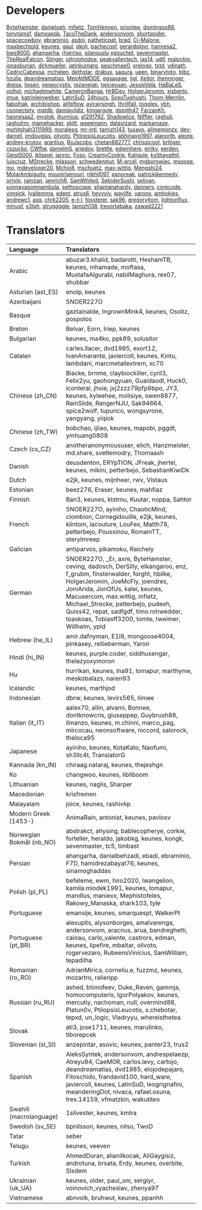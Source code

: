 # Developers

[ByteHamster](https://github.com/ByteHamster), [danieloeh](https://github.com/danieloeh), [mfietz](https://github.com/mfietz), [TomHennen](https://github.com/TomHennen), [orionlee](https://github.com/orionlee), [domingos86](https://github.com/domingos86), [tonytamsf](https://github.com/tonytamsf), [damoasda](https://github.com/damoasda), [TacoTheDank](https://github.com/TacoTheDank), [andersonvom](https://github.com/andersonvom), [shortspider](https://github.com/shortspider), [spacecowboy](https://github.com/spacecowboy), [ebraminio](https://github.com/ebraminio), [asdoi](https://github.com/asdoi), [patheticpat](https://github.com/patheticpat), [brad](https://github.com/brad), [Cj-Malone](https://github.com/Cj-Malone), [maxbechtold](https://github.com/maxbechtold), [keunes](https://github.com/keunes), [gaul](https://github.com/gaul), [qkolj](https://github.com/qkolj), [pachecosf](https://github.com/pachecosf), [gerardolgvr](https://github.com/gerardolgvr), [hannesa2](https://github.com/hannesa2), [bws9000](https://github.com/bws9000), [ahangarha](https://github.com/ahangarha), [rharriso](https://github.com/rharriso), [silansuslu](https://github.com/silansuslu) [xgouchet](https://github.com/xgouchet), [sevenmaster](https://github.com/sevenmaster), [TheRealFalcon](https://github.com/TheRealFalcon), [Slinger](https://github.com/Slinger), [johnjohndoe](https://github.com/johnjohndoe), [peakvalleytech](https://github.com/peakvalleytech), [jas14](https://github.com/jas14), [udif](https://github.com/udif), [malockin](https://github.com/malockin), [jonasburian](https://github.com/jonasburian), [dirkmueller](https://github.com/dirkmueller), [jatinkumarg](https://github.com/jatinkumarg), [peschmae0](https://github.com/peschmae0), [orelogo](https://github.com/orelogo), [txtd](https://github.com/txtd), [ydinath](https://github.com/ydinath), [CedricCabessa](https://github.com/CedricCabessa), [mchelen](https://github.com/mchelen), [dethstar](https://github.com/dethstar), [drabux](https://github.com/drabux), [saqura](https://github.com/saqura), [ueen](https://github.com/ueen), [binarytoto](https://github.com/binarytoto), [bibz](https://github.com/bibz), [hzulla](https://github.com/hzulla), [deandreamatias](https://github.com/deandreamatias), [MeirAtIMDDE](https://github.com/MeirAtIMDDE), [egsavage](https://github.com/egsavage), [ligi](https://github.com/ligi), [Xeitor](https://github.com/Xeitor), [jhenninger](https://github.com/jhenninger), [dreiss](https://github.com/dreiss), [liesen](https://github.com/liesen), [nereocystis](https://github.com/nereocystis), [rezanejati](https://github.com/rezanejati), [twiceyuan](https://github.com/twiceyuan), [JessieVela](https://github.com/JessieVela), [HaBaLeS](https://github.com/HaBaLeS), [volhol](https://github.com/volhol), [michaelmwhite](https://github.com/michaelmwhite), [CameronBanga](https://github.com/CameronBanga), [HrBDev](https://github.com/HrBDev), [HolgerJeromin](https://github.com/HolgerJeromin), [xisberto](https://github.com/xisberto), [jmue](https://github.com/jmue), [katrinleinweber](https://github.com/katrinleinweber), [LatinSuD](https://github.com/LatinSuD), [24hours](https://github.com/24hours), [SosoTughushi](https://github.com/SosoTughushi), [Thom-Merrilin](https://github.com/Thom-Merrilin), [fabolhak](https://github.com/fabolhak), [archibishop](https://github.com/archibishop), [alifeflow](https://github.com/alifeflow), [avirajrsingh](https://github.com/avirajrsingh), [thrillfall](https://github.com/thrillfall), [toggles](https://github.com/toggles), [vbh](https://github.com/vbh), [connectety](https://github.com/connectety), [matdb](https://github.com/matdb), [damlayildiz](https://github.com/damlayildiz), [kingargyle](https://github.com/kingargyle), [dsmith47](https://github.com/dsmith47), [FarzanKh](https://github.com/FarzanKh), [hannesaa2](https://github.com/hannesaa2), [myslok](https://github.com/myslok), [jhunnius](https://github.com/jhunnius), [a1291762](https://github.com/a1291762), [ShadowIce](https://github.com/ShadowIce), [Niffler](https://github.com/Niffler), [raghulj](https://github.com/raghulj), [raghulrm](https://github.com/raghulrm), [mamehacker](https://github.com/mamehacker), [skitt](https://github.com/skitt), [wseemann](https://github.com/wseemann), [datavizard](https://github.com/datavizard), [markamaze](https://github.com/markamaze), [mohitshah3111999](https://github.com/mohitshah3111999), [moralesg](https://github.com/moralesg), [mr-intj](https://github.com/mr-intj), [tamizh143](https://github.com/tamizh143), [tuxayo](https://github.com/tuxayo), [alimemonzx](https://github.com/alimemonzx), [dev-darrell](https://github.com/dev-darrell), [jmdouglas](https://github.com/jmdouglas), [olivoto](https://github.com/olivoto), [PtilopsisLeucotis](https://github.com/PtilopsisLeucotis), [abhinavg1997](https://github.com/abhinavg1997), [alanorth](https://github.com/alanorth), [alexte](https://github.com/alexte), [andrey-krutov](https://github.com/andrey-krutov), [arantius](https://github.com/arantius), [BoJacobs](https://github.com/BoJacobs), [chetan882777](https://github.com/chetan882777), [chrissicool](https://github.com/chrissicool), [britiger](https://github.com/britiger), [cszucko](https://github.com/cszucko), [CWftw](https://github.com/CWftw), [danielm5](https://github.com/danielm5), [ariedov](https://github.com/ariedov), [brettle](https://github.com/brettle), [edwinhere](https://github.com/edwinhere), [eirikv](https://github.com/eirikv), [eerden](https://github.com/eerden), [Geist5000](https://github.com/Geist5000), [jklippel](https://github.com/jklippel), [jannic](https://github.com/jannic), [Foso](https://github.com/Foso), [CreamyCookie](https://github.com/CreamyCookie), [Kaligule](https://github.com/Kaligule), [kvithayathil](https://github.com/kvithayathil), [luiscruz](https://github.com/luiscruz), [MStrecke](https://github.com/MStrecke), [mlasson](https://github.com/mlasson), [schwedenmut](https://github.com/schwedenmut), [M-arcel](https://github.com/M-arcel), [mgborowiec](https://github.com/mgborowiec), [msoose](https://github.com/msoose), [mo](https://github.com/mo), [mdeveloper20](https://github.com/mdeveloper20), [Mchoi8](https://github.com/Mchoi8), [mschuetz](https://github.com/mschuetz), [max-wittig](https://github.com/max-wittig), [Mengshi24](https://github.com/Mengshi24), [MolarAmbiguity](https://github.com/MolarAmbiguity), [mounirlamouri](https://github.com/mounirlamouri), [nikhil097](https://github.com/nikhil097), [panoreak](https://github.com/panoreak), [patrickjkennedy](https://github.com/patrickjkennedy), [ortylp](https://github.com/ortylp), [ramzan](https://github.com/ramzan), [iamrichR](https://github.com/iamrichR), [SamWhited](https://github.com/SamWhited), [SebiderSushi](https://github.com/SebiderSushi), [selivan](https://github.com/selivan), [sonnayasomnambula](https://github.com/sonnayasomnambula), [sethoscope](https://github.com/sethoscope), [shantanahardy](https://github.com/shantanahardy), [danners](https://github.com/danners), [corecode](https://github.com/corecode), [vimsick](https://github.com/vimsick), [lyallemma](https://github.com/lyallemma), [edent](https://github.com/edent), [atrus6](https://github.com/atrus6), [heyyviv](https://github.com/heyyviv), [waylife](https://github.com/waylife), [yarons](https://github.com/yarons), [amhokies](https://github.com/amhokies), [andrewc1](https://github.com/andrewc1), [axq](https://github.com/axq), [chrk2205](https://github.com/chrk2205), [e-t-l](https://github.com/e-t-l), [fossterer](https://github.com/fossterer), [sak96](https://github.com/sak96), [gregoryjtom](https://github.com/gregoryjtom), [lightonflux](https://github.com/lightonflux), [minusf](https://github.com/minusf), [s3lph](https://github.com/s3lph), [struggggle](https://github.com/struggggle), [tamizh138](https://github.com/tamizh138), [trevortabaka](https://github.com/trevortabaka), [zawad2221](https://github.com/zawad2221)

# Translators

| Language | Translators |
| :-- | :-- |
| Arabic | abuzar3.khalid, badarotti, HeshamTB, keunes, mhamade, moftasa, MustafaAlgurabi, nabilMaghura, rex07, shubbar |
| Asturian (ast_ES) | enolp, keunes |
| Azerbaijani | 5NOER227O |
| Basque | gaztainalde, IngrownMink4, keunes, Osoitz, pospolos |
| Breton | Belvar, Eorn, Iriep, keunes |
| Bulgarian | keunes, ma4ko, ppk89, solusitor |
| Catalan | carles.llacer, dvd1985, exort12, IvanAmarante, javiercoll, keunes, Kintu, lambdani, marcmetallextrem, xc70 |
| Chinese (zh_CN) | Biacke, brnme, claybiockiller, cyril3, Felix2yu, gaohongyuan, Guaidaodl, Huck0, iconteral, jhxie, jxj2zzz79pfp9bpo, JY3, keunes, kyleehee, molisiye, owen8877, RainSlide, RangerNJU, Sak94664, spice2wolf, tupunco, wongsyrone, yangyang, yiqiok |
| Chinese (zh_TW) | bobchao, ijliao, keunes, mapobi, pggdt, ymhuang0808 |
| Czech (cs_CZ) | anotheranonymoususer, elich, Hanzmeister, md.share, svetlemodry, Thomaash |
| Danish | deusdenton, ERYpTION, JFreak, jhertel, keunes, mikini, petterbejo, SebastianKiwiDk |
| Dutch | e2jk, keunes, mijnheer, rwv, Vistaus |
| Estonian | beez276, Eraser, keunes, mahfiaz |
| Finnish | Ban3, keunes, ktstmu, Kuutar, noppa, Sahtor |
| French | 5NOER227O, ayiniho, ChaoticMind, clombion, Cornegidouille, e2jk, keunes, klintom, lacouture, LouFex, Matth78, petterbejo, Poussinou, RomainTT, sterylmreep |
| Galician | antiparvos, pikamoku, Raichely |
| German | 5NOER227O, _Er, axre, ByteHamster, ceving, dadosch, DerSilly, elkangaroo, enz, f_grubm, finsterwalder, forght, hbilke, HolgerJeromin, JoeMcFly, joendres, JoniArida, JonOfUs, kalei, keunes, Macusercom, max.wittig, mfietz, Michael_Strecke, petterbejo, pudeeh, Quiss42, repat, sadfgdf, timo.rohwedder, toaskoas, Tobiasff3200, tomte, tweimer, Willhelm, ypid |
| Hebrew (he_IL) | amir.dafnyman, E1i9, mongoose4004, pinkasey, rellieberman, Yaron |
| Hindi (hi_IN) | keunes, purple.coder, siddhusengar, thelazyoxymoron |
| Hu | hurrikan, keunes, lna91, lomapur, marthynw, meskobalazs, naren93 |
| Icelandic | keunes, marthjod |
| Indonesian | dbrw, keunes, levirs565, liimee |
| Italian (it_IT) | aalex70, allin, alvami, Bonnee, dontknowcris, giuseppep, Guybrush88, ilmanzo, keunes, m.chinni, marco_pag, mircocau, neonsoftware, niccord, salorock, theloca95 |
| Japanese | ayiniho, keunes, KotaKato, Naofumi, sh3llc4t, TranslatorG |
| Kannada (kn_IN) | chiraag.nataraj, keunes, thejeshgn |
| Ko | changwoo, keunes, libliboom |
| Lithuanian | keunes, naglis, Sharper |
| Macedonian | krisfremen |
| Malayalam | joice, keunes, rashivkp |
| Modern Greek (1453-) | AnimaRain, antonist, keunes, pavlosv |
| Norwegian Bokmål (nb_NO) | abstrakct, ahysing, bablecopherye, corkie, forteller, heraldo, jakobkg, keunes, kongk, sevenmaster, tc5, timbast |
| Persian | ahangarha, danialbehzadi, ebadi, ebraminio, F7D, hamidrezabayat76, keunes, sinamoghaddas |
| Polish (pl_PL) | befeleme, ewm, hiro2020, Iwangelion, kamila.miodek1991, keunes, lomapur, mandlus, maniexx, Mephistofeles, Rakowy_Manaska, shark103, tyle |
| Portuguese | emansije, keunes, smarquespt, WalkerPt |
| Portuguese (pt_BR) | alexupits, alysonborges, amalvarenga, andersonvom, aracnus, arua, bandreghetti, caioau, carlo_valente, castrors, edman, keunes, lipefire, mbaltar, olivoto, rogervezaro, RubeensVinicius, SamWilliam, tepadilha |
| Romanian (ro_RO) | AdrianMirica, corneliu.e, fuzzmz, keunes, mozartro, ralienpp |
| Russian (ru_RU) | ashed, btimofeev, Duke_Raven, gammja, homocomputeris, IgorPolyakov, keunes, mercutiy, nachoman, null, overmind88, Platun0v, PtilopsisLeucotis, s.chebotar, tepxd, un_logic, Vladryyu, whereisthetea |
| Slovak | ati3, jose1711, keunes, marulinko, tiborepcek |
| Slovenian (sl_SI) | anzepintar, asovic, keunes, panter23, trus2 |
| Spanish | AleksSyntek, andersonvom, andrespelaezp, Atreyu94, CaeM0R, carlos.levy, cartojo, deandreamatias, dvd1985, elojodepajaro, Fitoschido, frandavid100, hard_ware, javiercoll, keunes, LatinSuD, leogrignafini, meanderingDot, nivaca, rafael.osuna, tres.14159, vfmatzkin, wakutiteo |
| Swahili (macrolanguage) | 1silvester, keunes, kmtra |
| Swedish (sv_SE) | bpnilsson, keunes, nilso, TwoD |
| Tatar | seber |
| Telugu | keunes, veeven |
| Turkish | AhmedDuran, alianilkocak, AliGaygisiz, androtuna, brsata, Erdy, keunes, overbite, Slsdem |
| Ukrainian (uk_UA) | keunes, older, paul_sm, sergiyr, voinovich_vyacheslav, zhenya97 |
| Vietnamese | abnvolk, bruhwut, keunes, ppanhh |
